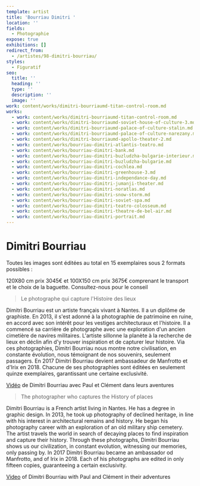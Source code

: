 ```yaml
---
template: artist
title: 'Bourriau Dimitri '
location: ''
fields:
  - Photographie
expose: true
exhibitions: []
redirect_from:
  - /artistes/98-dimitri-bourriau/
styles:
  - Figuratif
seo:
  title: ''
  heading: ''
  type: ''
  description: ''
  image: ''
work: content/works/dimitri-bourriaumd-titan-control-room.md
works:
  - work: content/works/dimitri-bourriaumd-titan-control-room.md
  - work: content/works/dimitri-bourriaumd-soviet-house-of-culture-3.md
  - work: content/works/dimitri-bourriaumd-palace-of-culture-stalin.md
  - work: content/works/dimitri-bourriaumd-palace-of-culture-narezany.md
  - work: content/works/dimitri-bourriaumd-apollo-theater-2.md
  - work: content/works/bourriau-dimitri-atlantis-teatro.md
  - work: content/works/bourriau-dimitri-bank.md
  - work: content/works/bourriau-dimitri-buzludzha-bulgarie-interieur.md
  - work: content/works/bourriau-dimitri-buzludzha-bulgarie.md
  - work: content/works/bourriau-dimitri-cochlea.md
  - work: content/works/bourriau-dimitri-greenhouse-3.md
  - work: content/works/bourriau-dimitri-independance-day.md
  - work: content/works/bourriau-dimitri-jumanji-theater.md
  - work: content/works/bourriau-dimitri-noratlas.md
  - work: content/works/bourriau-dimitri-snow-storm.md
  - work: content/works/bourriau-dimitri-soviet-spa.md
  - work: content/works/bourriau-dimitri-teatro-colosseum.md
  - work: content/works/bourriau-dimitri-theatre-de-bel-air.md
  - work: content/works/bourriau-dimitri-portrait.md
---
```


# Dimitri Bourriau

Toutes les images sont éditées au total en 15 exemplaires sous 2 formats possibles :

120X80 cm prix 3045€  et 100X150 cm prix 3675€ comprenant le transport et le choix de la baguette.       Consultez-nous pour le conseil

> Le photographe qui capture l'Histoire des lieux

Dimitri Bourriau est un artiste français vivant à Nantes. Il a un diplôme de graphiste. En 2013, il s'est adonné à la photographie de patrimoine en ruine, en accord avec son intérêt pour les vestiges architecturaux et l'histoire. Il a commencé sa carrière de photographe avec une exploration d'un ancien cimetière de navires militaires. L'artiste sillonne la planète à la recherche de lieux en déclin afin d'y trouver inspiration et de capturer leur histoire. Via ces photographies, Dimitri Bourriau nous montre notre civilisation, en constante évolution, nous témoignant de nos souvenirs, seulement passagers. En 2017 Dimitri Bourriau devient ambassadeur de Manfrotto et d'Irix en 2018. Chacune de ses photographies sont éditées en seulement quinze exemplaires, garantissant une certaine exclusivité.

[Vidéo](https://youtu.be/unMbFirj_Jo "dimitri bourriau") de Dimitri Bourriau avec Paul et Clément dans leurs aventures

> The photographer who captures the History of places

Dimitri Bourriau is a French artist living in Nantes. He has a degree in graphic design. In 2013, he took up photography of declined heritage, in line with his interest in architectural remains and history. He began his photography career with an exploration of an old military ship cemetery. The artist travels the world in search of decaying places to find inspiration and capture their history. Through these photographs, Dimitri Bourriau shows us our civilization, in constant evolution, witnessing our memories, only passing by. In 2017 Dimitri Bourriau became an ambassador od Manfrotto, and of Irix in 2018. Each of his photographs are edited in only fifteen copies, guaranteeing a certain exclusivity.

[Video](https://youtu.be/unMbFirj_Jo "dimitri bourriau") of Dimitri Bourriau with Paul and Clément in their adventures
